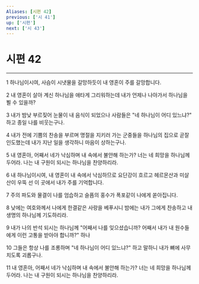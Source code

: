 ```yaml
---
Aliases: [시편 42]
previous: ['시 41']
up: ['시편']
next: ['시 43']
---
```

# 시편 42

***


1 하나님이시여, 사슴이 시냇물을 갈망하듯이 내 영혼이 주를 갈망합니다. 

2 내 영혼이 살아 계신 하나님을 애타게 그리워하는데 내가 언제나 나아가서 하나님을 뵐 수 있을까? 

3 내가 밤낮 부르짖어 눈물이 내 음식이 되었으나 사람들은 "네 하나님이 어디 있느냐?" 하고 종일 나를 비웃는구나. 

4 내가 전에 기쁨의 찬송을 부르며 명절을 지키러 가는 군중들을 하나님의 집으로 곧잘 인도했는데 내가 지난 일을 생각하니 마음이 상하는구나. 

5 내 영혼아, 어째서 네가 낙심하며 내 속에서 불안해 하는가? 너는 네 희망을 하나님께 두어라. 나는 내 구원이 되시는 하나님을 찬양하리라. 

6 내 하나님이시여, 내 영혼이 내 속에서 낙심하므로 요단강이 흐르고 헤르몬산과 미살산이 우뚝 선 이 곳에서 내가 주를 기억합니다. 

7 주의 파도와 물결이 나를 엄습하고 슬픔의 홍수가 폭포같이 나에게 쏟아집니다. 

8 낮에는 여호와께서 나에게 한결같은 사랑을 베푸시니 밤에는 내가 그에게 찬송하고 내 생명의 하나님께 기도하리라. 

9 내가 나의 반석 되시는 하나님께 "어째서 나를 잊으셨습니까? 어째서 내가 내 원수들에게 이런 고통을 받아야 합니까?" 하나 

10 그들은 항상 나를 조롱하며 "네 하나님이 어디 있느냐?" 하고 말하니 내가 뼈에 사무치도록 괴롭구나. 

11 내 영혼아, 어째서 네가 낙심하며 내 속에서 불안해 하는가? 너는 네 희망을 하나님께 두어라. 나는 내 구원이 되시는 하나님을 찬양하리라.
